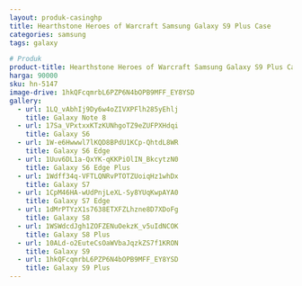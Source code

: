 ```yaml
---
layout: produk-casinghp
title: Hearthstone Heroes of Warcraft Samsung Galaxy S9 Plus Case
categories: samsung
tags: galaxy

# Produk
product-title: Hearthstone Heroes of Warcraft Samsung Galaxy S9 Plus Case
harga: 90000
sku: hn-5147
image-drive: 1hkQFcqmrbL6PZP6N4bOPB9MFF_EY8YSD
gallery:
  - url: 1LQ_vAbhIj9Dy6w4oZIVXPFlh285yEhlj
    title: Galaxy Note 8
  - url: 17Sa_VPxtxxKTzKUNhgoTZ9eZUFPXHdqi
    title: Galaxy S6
  - url: 1W-e6Hwwwl7lKQD8BPdU1KCp-QhtdL8WR
    title: Galaxy S6 Edge
  - url: 1Uuv6DL1a-QxYK-qKKPiOlIN_BkcytzN0
    title: Galaxy S6 Edge Plus
  - url: 1Wdff34q-VFTLQNRvPTOTZUoiqHz1whDx
    title: Galaxy S7
  - url: 1CpM46HA-wUdPnjLeXL-Sy8YUqKwpAYA0
    title: Galaxy S7 Edge
  - url: 1dMrPTYzX1s7638ETXFZLhzne8D7XDoFg
    title: Galaxy S8
  - url: 1WSWdcdJgh1ZOFZENuOekzK_v5uIdNCOK
    title: Galaxy S8 Plus
  - url: 10ALd-o2EuteCsOaWVbaJqzkZS7f1KRON
    title: Galaxy S9
  - url: 1hkQFcqmrbL6PZP6N4bOPB9MFF_EY8YSD
    title: Galaxy S9 Plus
---
```

